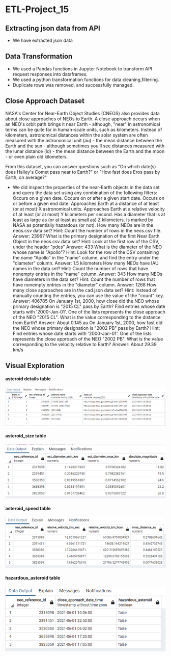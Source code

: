 # ETL-Project_15

## Extracting json data from API
* We have extracted json data 
## Data Transformation
* We used a Pandas functions in Jupyter Notebook to transform API request responses into dataframes.
* We used a python transformation functions for data cleaning,filtering.
* Duplicate rows was removed, and successfully managed.

## Close Approach Dataset
NASA's Center for Near-Earth Object Studies (CNEOS) also provides data about close approaches of NEOs to Earth. A close approach occurs when an NEO's orbit path brings it near Earth - although, "near" in astronomical terms can be quite far in human-scale units, such as kilometers. Instead of kilometers, astronomical distances within the solar system are often measured with the astronomical unit (au) - the mean distance between the Earth and the sun - although sometimes you'll see distances measured with the lunar distance (ld) - the mean distance between the Earth and the moon - or even plain old kilometers.

From this dataset, you can answer questions such as "On which date(s) does Halley's Comet pass near to Earth?" or "How fast does Eros pass by Earth, on average?"
* We did inspect the properties of the near-Earth objects in the data set and query the data set using any combination of the following filters:
Occurs on a given date.
Occurs on or after a given start date.
Occurs on or before a given end date.
Approaches Earth at a distance of at least (or at most) X astronomical units.
Approaches Earth at a relative velocity of at least (or at most) Y kilometers per second.
Has a diameter that is at least as large as (or at least as small as) Z kilometers.
Is marked by NASA as potentially hazardous (or not).
How many NEOs are in the neos.csv data set?
Hint: Count the number of rows in the neos.csv file.
Answer: 23967
What is the primary designation of the first Near Earth Object in the neos.csv data set?
Hint: Look at the first row of the CSV, under the header "pdes"
Answer: 433
What is the diameter of the NEO whose name is "Apollo"?
Hint: Look for the row of the CSV containing the name "Apollo" in the "name" column, and find the entry under the "diameter" column.
Answer: 1.5 kilometers
How many NEOs have IAU names in the data set?
Hint: Count the number of rows that have nonempty entries in the "name" column.
Answer: 343
How many NEOs have diameters in the data set?
Hint: Count the number of rows that have nonempty entries in the "diameter" column.
Answer: 1268
How many close approaches are in the cad.json data set?
Hint: Instead of manually counting the entries, you can use the value of the "count" key.
Answer: 406785
On January 1st, 2000, how close did the NEO whose primary designation is "2015 CL" pass by Earth?
Find entries whose date starts with '2000-Jan-01'. One of the lists represents the close approach of the NEO "2015 CL". What is the value corresponding to the distance from Earth?
Answer: About 0.145 au
On January 1st, 2000, how fast did the NEO whose primary designation is "2002 PB" pass by Earth?
Hint: Find entries whose date starts with '2000-Jan-01'. One of the lists represents the close approach of the NEO "2002 PB". What is the value corresponding to the velocity relative to Earth?
Answer: About 29.39 km/s
## Visual Exploration

#### asteroid details table
![](t1.png)
#### asteroid_size table
![](t2.png)
#### asteroid_speed table
![](t3.png)
#### hazardous_asteroid table
![](t4.png)
